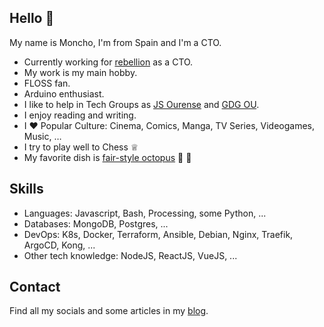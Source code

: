## Hello 👋

My name is Moncho, I'm from Spain and I'm a CTO.

* Currently working for [rebellion](https://rebellionpay.com) as a CTO.
* My work is my main hobby.
* FLOSS fan.
* Arduino enthusiast.
* I like to help in Tech Groups as [JS Ourense](https://ourense.javascript.gal/) and [GDG OU](https://twitter.com/gdgourense). 
* I enjoy reading and writing.
* I ♥ Popular Culture: Cinema, Comics, Manga, TV Series, Videogames, Music, …
* I try to play well to Chess ♕
* My favorite dish is [fair-style octopus](https://en.wikipedia.org/wiki/Polbo_%C3%A1_feira) 🐙 🕺

## Skills

* Languages: Javascript, Bash, Processing, some Python, ...
* Databases: MongoDB, Postgres, ...
* DevOps: K8s, Docker, Terraform, Ansible, Debian, Nginx, Traefik, ArgoCD, Kong, ...
* Other tech knowledge: NodeJS, ReactJS, VueJS, ...

## Contact

Find all my socials and some articles in my [blog](https://bdunk.com).
